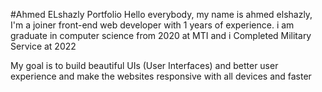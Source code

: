 #Ahmed ELshazly Portfolio
Hello everybody, my name is ahmed elshazly,
I'm a joiner front-end web developer with 1 years of experience.
i am graduate in computer science from 2020 at MTI
and i Completed Military Service at 2022

My goal is to build beautiful UIs (User Interfaces) and better user experience and make the websites responsive with all devices and faster
